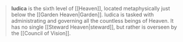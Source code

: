 > **Iudica** is the sixth level of [[Heaven]], located metaphysically just below the [[Garden Heaven|Garden]]. Iudica is tasked with administrating and governing all the countless beings of Heaven. It has no single [[Steward Heaven|steward]], but rather is overseen by the [[Council of Vision]].









